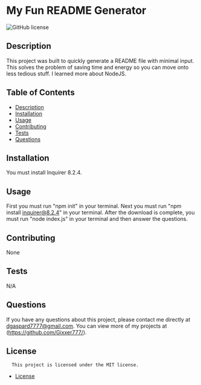 # My Fun README Generator
  ![GitHub license](https://img.shields.io/badge/license-MIT-blue.svg)
 
  ## Description
  This project was built to quickly generate a README file with minimal input. This solves the problem of saving time and energy so you can move onto less tedious stuff. I learned more about NodeJS.
 
  ## Table of Contents
  * [Description](#description)
  * [Installation](#installation)
  * [Usage](#usage)
  * [Contributing](#contributing)
  * [Tests](#tests)
  * [Questions](#questions)
 
  ## Installation
  You must install Inquirer 8.2.4.
 
  ## Usage
  First you must run "npm init" in your terminal. Next you must run "npm install inquirer@8.2.4" in your terminal. After the download is complete, you must run "node index.js" in your terminal and then answer the questions.
 
  ## Contributing
  None
 
  ## Tests
  N/A
 
  ## Questions
  If you have any questions about this project, please contact me directly at dgaspard7777@gmail.com. You can view more of my projects at (https://github.com/Gixxer777/).
 
  ## License

      This project is licensed under the MIT license.
  
* [License](#license)


